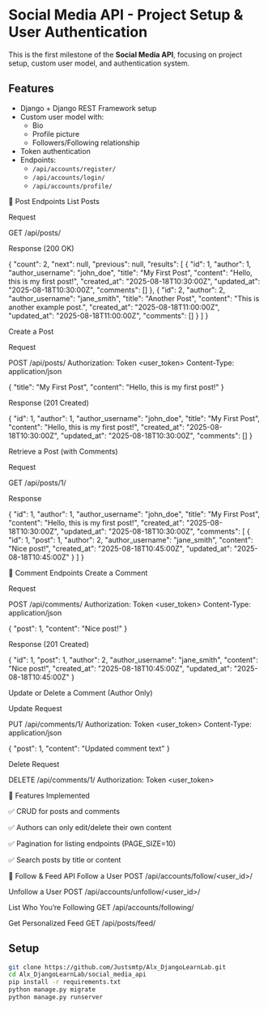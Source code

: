 # Social Media API - Project Setup & User Authentication

This is the first milestone of the **Social Media API**, focusing on project setup, custom user model, and authentication system.

## Features
- Django + Django REST Framework setup
- Custom user model with:
  - Bio
  - Profile picture
  - Followers/Following relationship
- Token authentication
- Endpoints:
  - `/api/accounts/register/`
  - `/api/accounts/login/`
  - `/api/accounts/profile/`

🔹 Post Endpoints
List Posts

Request

GET /api/posts/


Response (200 OK)

{
  "count": 2,
  "next": null,
  "previous": null,
  "results": [
    {
      "id": 1,
      "author": 1,
      "author_username": "john_doe",
      "title": "My First Post",
      "content": "Hello, this is my first post!",
      "created_at": "2025-08-18T10:30:00Z",
      "updated_at": "2025-08-18T10:30:00Z",
      "comments": []
    },
    {
      "id": 2,
      "author": 2,
      "author_username": "jane_smith",
      "title": "Another Post",
      "content": "This is another example post.",
      "created_at": "2025-08-18T11:00:00Z",
      "updated_at": "2025-08-18T11:00:00Z",
      "comments": []
    }
  ]
}

Create a Post

Request

POST /api/posts/
Authorization: Token <user_token>
Content-Type: application/json

{
  "title": "My First Post",
  "content": "Hello, this is my first post!"
}


Response (201 Created)

{
  "id": 1,
  "author": 1,
  "author_username": "john_doe",
  "title": "My First Post",
  "content": "Hello, this is my first post!",
  "created_at": "2025-08-18T10:30:00Z",
  "updated_at": "2025-08-18T10:30:00Z",
  "comments": []
}

Retrieve a Post (with Comments)

Request

GET /api/posts/1/


Response

{
  "id": 1,
  "author": 1,
  "author_username": "john_doe",
  "title": "My First Post",
  "content": "Hello, this is my first post!",
  "created_at": "2025-08-18T10:30:00Z",
  "updated_at": "2025-08-18T10:30:00Z",
  "comments": [
    {
      "id": 1,
      "post": 1,
      "author": 2,
      "author_username": "jane_smith",
      "content": "Nice post!",
      "created_at": "2025-08-18T10:45:00Z",
      "updated_at": "2025-08-18T10:45:00Z"
    }
  ]
}

🔹 Comment Endpoints
Create a Comment

Request

POST /api/comments/
Authorization: Token <user_token>
Content-Type: application/json

{
  "post": 1,
  "content": "Nice post!"
}


Response (201 Created)

{
  "id": 1,
  "post": 1,
  "author": 2,
  "author_username": "jane_smith",
  "content": "Nice post!",
  "created_at": "2025-08-18T10:45:00Z",
  "updated_at": "2025-08-18T10:45:00Z"
}

Update or Delete a Comment (Author Only)

Update Request

PUT /api/comments/1/
Authorization: Token <user_token>
Content-Type: application/json

{
  "post": 1,
  "content": "Updated comment text"
}


Delete Request

DELETE /api/comments/1/
Authorization: Token <user_token>

🔹 Features Implemented

✅ CRUD for posts and comments

✅ Authors can only edit/delete their own content

✅ Pagination for listing endpoints (PAGE_SIZE=10)

✅ Search posts by title or content


🔹 Follow & Feed API
Follow a User
POST /api/accounts/follow/<user_id>/

Unfollow a User
POST /api/accounts/unfollow/<user_id>/

List Who You’re Following
GET /api/accounts/following/

Get Personalized Feed
GET /api/posts/feed/

## Setup
```bash
git clone https://github.com/Justsmtp/Alx_DjangoLearnLab.git
cd Alx_DjangoLearnLab/social_media_api
pip install -r requirements.txt
python manage.py migrate
python manage.py runserver
